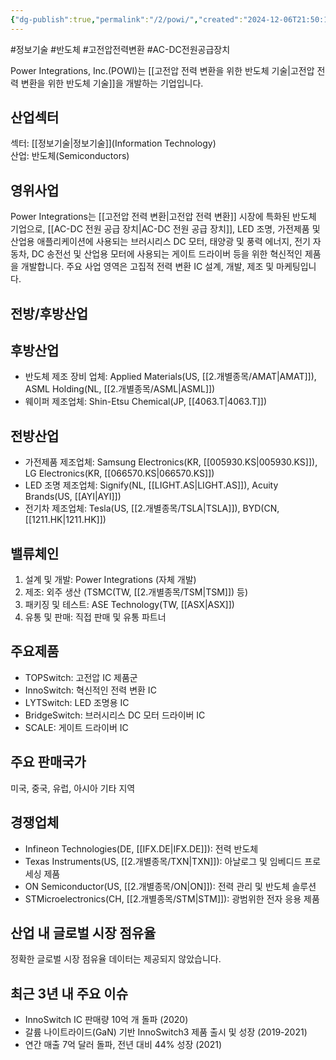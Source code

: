 ```yaml
---
{"dg-publish":true,"permalink":"/2/powi/","created":"2024-12-06T21:50:11.197+09:00","updated":"2025-07-29T21:37:05.078+09:00"}
---
```


#정보기술 #반도체 #고전압전력변환 #AC-DC전원공급장치


Power Integrations, Inc.(POWI)는 [[고전압 전력 변환을 위한 반도체 기술\|고전압 전력 변환을 위한 반도체 기술]]을 개발하는 기업입니다.

## 산업섹터

섹터: [[정보기술\|정보기술]](Information Technology)  
산업: 반도체(Semiconductors)

## 영위사업

Power Integrations는 [[고전압 전력 변환\|고전압 전력 변환]] 시장에 특화된 반도체 기업으로, [[AC-DC 전원 공급 장치\|AC-DC 전원 공급 장치]], LED 조명, 가전제품 및 산업용 애플리케이션에 사용되는 브러시리스 DC 모터, 태양광 및 풍력 에너지, 전기 자동차, DC 송전선 및 산업용 모터에 사용되는 게이트 드라이버 등을 위한 혁신적인 제품을 개발합니다. 주요 사업 영역은 고집적 전력 변환 IC 설계, 개발, 제조 및 마케팅입니다.

## 전방/후방산업

## 후방산업

- 반도체 제조 장비 업체: Applied Materials(US, [[2.개별종목/AMAT\|AMAT]]), ASML Holding(NL, [[2.개별종목/ASML\|ASML]])
- 웨이퍼 제조업체: Shin-Etsu Chemical(JP, [[4063.T\|4063.T]])

## 전방산업

- 가전제품 제조업체: Samsung Electronics(KR, [[005930.KS\|005930.KS]]), LG Electronics(KR, [[066570.KS\|066570.KS]])
- LED 조명 제조업체: Signify(NL, [[LIGHT.AS\|LIGHT.AS]]), Acuity Brands(US, [[AYI\|AYI]])
- 전기차 제조업체: Tesla(US, [[2.개별종목/TSLA\|TSLA]]), BYD(CN, [[1211.HK\|1211.HK]])

## 밸류체인

1. 설계 및 개발: Power Integrations (자체 개발)
2. 제조: 외주 생산 (TSMC(TW, [[2.개별종목/TSM\|TSM]]) 등)
3. 패키징 및 테스트: ASE Technology(TW, [[ASX\|ASX]])
4. 유통 및 판매: 직접 판매 및 유통 파트너

## 주요제품

- TOPSwitch: 고전압 IC 제품군
- InnoSwitch: 혁신적인 전력 변환 IC
- LYTSwitch: LED 조명용 IC
- BridgeSwitch: 브러시리스 DC 모터 드라이버 IC
- SCALE: 게이트 드라이버 IC

## 주요 판매국가

미국, 중국, 유럽, 아시아 기타 지역

## 경쟁업체

- Infineon Technologies(DE, [[IFX.DE\|IFX.DE]]): 전력 반도체
- Texas Instruments(US, [[2.개별종목/TXN\|TXN]]): 아날로그 및 임베디드 프로세싱 제품
- ON Semiconductor(US, [[2.개별종목/ON\|ON]]): 전력 관리 및 반도체 솔루션
- STMicroelectronics(CH, [[2.개별종목/STM\|STM]]): 광범위한 전자 응용 제품

## 산업 내 글로벌 시장 점유율

정확한 글로벌 시장 점유율 데이터는 제공되지 않았습니다.

## 최근 3년 내 주요 이슈

- InnoSwitch IC 판매량 10억 개 돌파 (2020)
- 갈륨 나이트라이드(GaN) 기반 InnoSwitch3 제품 출시 및 성장 (2019-2021)
- 연간 매출 7억 달러 돌파, 전년 대비 44% 성장 (2021)